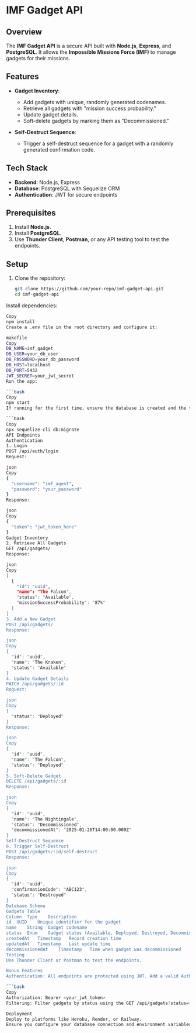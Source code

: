 # IMF Gadget API

## Overview
The **IMF Gadget API** is a secure API built with **Node.js**, **Express**, and **PostgreSQL**. It allows the **Impossible Missions Force (IMF)** to manage gadgets for their missions.

## Features
- **Gadget Inventory**:
  - Add gadgets with unique, randomly generated codenames.
  - Retrieve all gadgets with "mission success probability."
  - Update gadget details.
  - Soft-delete gadgets by marking them as "Decommissioned."
  
- **Self-Destruct Sequence**:
  - Trigger a self-destruct sequence for a gadget with a randomly generated confirmation code.

## Tech Stack

- **Backend**: Node.js, Express
- **Database**: PostgreSQL with Sequelize ORM
- **Authentication**: JWT for secure endpoints

## Prerequisites
1. Install **Node.js**.
2. Install **PostgreSQL**.
3. Use **Thunder Client**, **Postman**, or any API testing tool to test the endpoints.

## Setup
1. Clone the repository:

   ```bash
   git clone https://github.com/your-repo/imf-gadget-api.git
   cd imf-gadget-api
Install dependencies:

```bash
Copy
npm install
Create a .env file in the root directory and configure it:

makefile
Copy
DB_NAME=imf_gadget
DB_USER=your_db_user
DB_PASSWORD=your_db_password
DB_HOST=localhost
DB_PORT=5432
JWT_SECRET=your_jwt_secret
Run the app:

```bash
Copy
npm start
If running for the first time, ensure the database is created and the table structure is updated:

```bash
Copy
npx sequelize-cli db:migrate
API Endpoints
Authentication
1. Login
POST /api/auth/login
Request:

json
Copy
{
  "username": "imf_agent",
  "password": "your_password"
}
Response:

json
Copy
{
  "token": "jwt_token_here"
}
Gadget Inventory
2. Retrieve All Gadgets
GET /api/gadgets/
Response:

json
Copy
[
  {
    "id": "uuid",
    "name": "The Falcon",
    "status": "Available",
    "missionSuccessProbability": "87%"
  }
]
3. Add a New Gadget
POST /api/gadgets/
Response:

json
Copy
{
  "id": "uuid",
  "name": "The Kraken",
  "status": "Available"
}
4. Update Gadget Details
PATCH /api/gadgets/:id
Request:

json
Copy
{
  "status": "Deployed"
}
Response:

json
Copy
{
  "id": "uuid",
  "name": "The Falcon",
  "status": "Deployed"
}
5. Soft-Delete Gadget
DELETE /api/gadgets/:id
Response:

json
Copy
{
  "id": "uuid",
  "name": "The Nightingale",
  "status": "Decommissioned",
  "decommissionedAt": "2025-01-26T14:00:00.000Z"
}
Self-Destruct Sequence
6. Trigger Self-Destruct
POST /api/gadgets/:id/self-destruct
Response:

json
Copy
{
  "id": "uuid",
  "confirmationCode": "ABC123",
  "status": "Destroyed"
}
Database Schema
Gadgets Table
Column	Type	Description
id	UUID	Unique identifier for the gadget
name	String	Gadget codename
status	Enum	Gadget status (Available, Deployed, Destroyed, Decommissioned)
createdAt	Timestamp	Record creation time
updatedAt	Timestamp	Last update time
decommissionedAt	Timestamp	Time when gadget was decommissioned
Testing
Use Thunder Client or Postman to test the endpoints.

Bonus Features
Authentication: All endpoints are protected using JWT. Add a valid Authorization header:

```bash
Copy
Authorization: Bearer <your_jwt_token>
Filtering: Filter gadgets by status using the GET /api/gadgets?status={status} endpoint.

Deployment
Deploy to platforms like Heroku, Render, or Railway.
Ensure you configure your database connection and environment variables in the platform settings.

